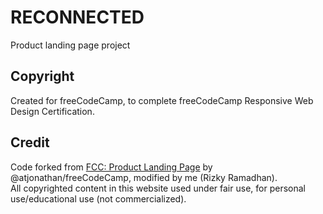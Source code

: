 # RECONNECTED
Product landing page project<br>
<h2>Copyright</h2>
Created for freeCodeCamp, to complete freeCodeCamp Responsive Web Design Certification.
<h2>Credit</h2>
Code forked from <a href="https://codepen.io/freeCodeCamp/pen/RKRbwL">FCC: Product Landing Page</a> by @atjonathan/freeCodeCamp, modified by me (Rizky Ramadhan).<br>
All copyrighted content in this website used under fair use, for personal use/educational use (not commercialized).
